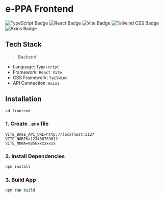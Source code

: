# e-PPA Frontend

![TypeScript Badge](https://img.shields.io/badge/TypeScript-3178C6?logo=typescript&logoColor=fff&style=flat)
![React Badge](https://img.shields.io/badge/React-61DAFB?logo=react&logoColor=000&style=flat)
![Vite Badge](https://img.shields.io/badge/Vite-646CFF?logo=vite&logoColor=fff&style=flat)
![Tailwind CSS Badge](https://img.shields.io/badge/Tailwind%20CSS-06B6D4?logo=tailwindcss&logoColor=fff&style=flat)
![Axios Badge](https://img.shields.io/badge/Axios-5A29E4?logo=axios&logoColor=fff&style=flat)

## Tech Stack

> Backend

- Language: `Typescript`
- Framework: `React Vite`
- CSS Framework: `Tailwind`
- API Connection: `Axios`

## Installation

```ps
cd frontend
```

### 1. Create `.env` file

```
VITE_BASE_API_URL=http://localhost:5127
VITE_NOREK=123456789012
VITE_NOWA=0856xxxxxxxx
```

### 2. Install Dependencies

```ps
npm install
```

### 3. Build App

```ps
npm run build
```
